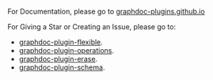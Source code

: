 For Documentation, please go to [graphdoc-plugins.github.io](https://graphdoc-plugins.github.io)

For Giving a Star or Creating an Issue, please go to:

* [graphdoc-plugin-flexible](https://github.com/gmullerb/graphdoc-plugin-flexible).
* [graphdoc-plugin-operations](https://github.com/gmullerb/graphdoc-plugin-operations).
* [graphdoc-plugin-erase](https://github.com/gmullerb/graphdoc-plugin-erase).
* [graphdoc-plugin-schema](https://github.com/gmullerb/graphdoc-plugin-schema).
